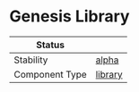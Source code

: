 <!---
Licensed to the Apache Software Foundation (ASF) under one or more contributor license agreements. See the NOTICE
file distributed with this work for additional information regarding copyright ownership. The ASF licenses this file
to You under the Apache License, Version 2.0 (the "License"); you may not use this file except in compliance with the
License. You may obtain a copy of the License at
 *
http://www.apache.org/licenses/LICENSE-2.0
 *
Unless required by applicable law or agreed to in writing, software distributed under the License is distributed on
an "AS IS" BASIS, WITHOUT WARRANTIES OR CONDITIONS OF ANY KIND, either express or implied. See the License for the
specific language governing permissions and limitations under the License.
 --->
# Genesis Library

| Status         |           |
|----------------|-----------|
| Stability      | [alpha]   |
| Component Type | [library] |

[alpha]:https://github.com/apache/incubator-tuweni/tree/main/docs/index.md#alpha
[library]:https://github.com/apache/incubator-tuweni/tree/main/docs/index.md#library